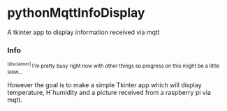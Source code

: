 # pythonMqttInfoDisplay
A tkinter app to display information received via mqtt


### Info
<sub>
  <sup>
    [disclaimer]
  </sup>
I'm pretty busy right now with other things so progress on this might be a little slow... 
</sub>
  
However the goal is to make a simple Tkinter app which will display temperature, H´humidity and a picture received from a raspberry pi via mqtt.
